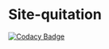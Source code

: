 # Site-quitation
[![Codacy Badge](https://api.codacy.com/project/badge/Grade/80b02ab12eb94d02b4a5add914f59693)](https://www.codacy.com/manual/slim.hamila.webd/Site-equitation?utm_source=github.com&amp;utm_medium=referral&amp;utm_content=SlimHml/Site-equitation&amp;utm_campaign=Badge_Grade)
